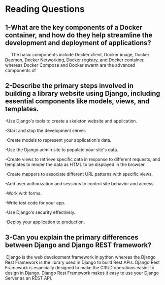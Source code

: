# Reading Questions
## 1-What are the key components of a Docker container, and how do they help streamline the development and deployment of applications?

      The basic components include Docker client, Docker image, Docker Daemon, Docker Networking, Docker registry, and Docker container, whereas Docker Compose and Docker swarm are the advanced components of 

## 2-Describe the primary steps involved in building a library website using Django, including essential components like models, views, and templates.

-Use Django's tools to create a skeleton website and application.


-Start and stop the development server.


-Create models to represent your application's data.


-Use the Django admin site to populate your site's data.


-Create views to retrieve specific data in response to different requests, and templates to render the data as HTML to be displayed in the browser.


-Create mappers to associate different URL patterns with specific views.


-Add user authorization and sessions to control site behavior and access.


-Work with forms.


-Write test code for your app.


-Use Django's security effectively.


-Deploy your application to production. 

## 3-Can you explain the primary differences between Django and Django REST framework?
 Django is the web development framework in python whereas the Django Rest Framework is the library used in Django to build Rest APIs. Django Rest Framework is especially designed to make the CRUD operations easier to design in Django. Django Rest Framework makes it easy to use your Django Server as an REST API.